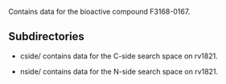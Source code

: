 Contains data for the bioactive compound F3168-0167.

## Subdirectories

- cside/ contains data for the C-side search space on rv1821.

- nside/ contains data for the N-side search space on rv1821.

